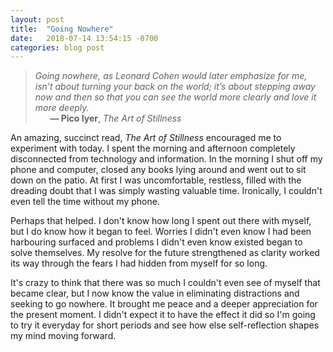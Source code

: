 ```yaml
---
layout: post
title:  "Going Nowhere"
date:   2018-07-14 13:54:15 -0700
categories: blog post
---
```


>*Going nowhere, as Leonard Cohen would later emphasize for me, isn’t about turning your back on the world; it’s about stepping away now and then so that you can see the world more clearly and love it more deeply.* 
 <br>&nbsp;&nbsp;&nbsp;&nbsp;&nbsp;&nbsp;__&mdash; Pico Iyer__, *The Art of Stillness*

An amazing, succinct read, *The Art of Stillness* encouraged me to experiment with today. I spent the morning and afternoon completely disconnected from technology and information. In the morning I shut off my phone and computer, closed any books lying around and went out to sit down on the patio. At first I was uncomfortable, restless, filled with the dreading doubt that I was simply wasting valuable time. Ironically, I couldn't even tell the time without my phone. 

Perhaps that helped. I don't know how long I spent out there with myself, but I do know how it began to feel. Worries I didn't even know I had been harbouring surfaced and problems I didn't even know existed began to solve themselves. My resolve for the future strengthened as clarity worked its way through the fears I had hidden from myself for so long. 

It's crazy to think that there was so much I couldn't even see of myself that became clear, but I now know the value in eliminating distractions and seeking to go nowhere. It brought me peace and a deeper appreciation for the present moment. I didn't expect it to have the effect it did so I'm going to try it everyday for short periods and see how else self-reflection shapes my mind moving forward.





